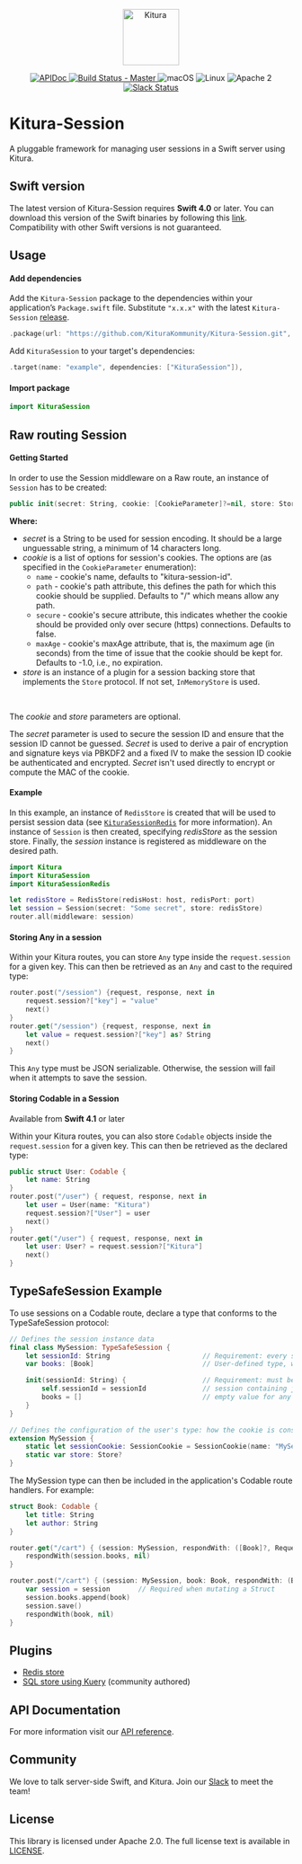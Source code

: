 <p align="center">
    <a href="http://kitura.io/">
        <img src="https://raw.githubusercontent.com/KituraKommunity/Kitura/master/Sources/Kitura/resources/kitura-bird.svg?sanitize=true" height="100" alt="Kitura">
    </a>
</p>


<p align="center">
    <a href="https://ibm-swift.github.io/Kitura-Session/index.html">
    <img src="https://img.shields.io/badge/apidoc-KituraSession-1FBCE4.svg?style=flat" alt="APIDoc">
    </a>
    <a href="https://travis-ci.org/KituraKommunity/Kitura-Session">
    <img src="https://travis-ci.org/KituraKommunity/Kitura-Session.svg?branch=master" alt="Build Status - Master">
    </a>
    <img src="https://img.shields.io/badge/os-macOS-green.svg?style=flat" alt="macOS">
    <img src="https://img.shields.io/badge/os-linux-green.svg?style=flat" alt="Linux">
    <img src="https://img.shields.io/badge/license-Apache2-blue.svg?style=flat" alt="Apache 2">
    <a href="http://swift-at-ibm-slack.mybluemix.net/">
    <img src="http://swift-at-ibm-slack.mybluemix.net/badge.svg" alt="Slack Status">
    </a>
</p>

# Kitura-Session
A pluggable framework for managing user sessions in a Swift server using Kitura.

## Swift version
The latest version of Kitura-Session requires **Swift 4.0** or later. You can download this version of the Swift binaries by following this [link](https://swift.org/download/). Compatibility with other Swift versions is not guaranteed.

## Usage

#### Add dependencies

Add the `Kitura-Session` package to the dependencies within your application’s `Package.swift` file. Substitute `"x.x.x"` with the latest `Kitura-Session` [release](https://github.com/KituraKommunity/Kitura-Session/releases).

```swift
.package(url: "https://github.com/KituraKommunity/Kitura-Session.git", from: "x.x.x")
```

Add `KituraSession` to your target's dependencies:

```swift
.target(name: "example", dependencies: ["KituraSession"]),
```

#### Import package

```swift
import KituraSession
```

## Raw routing Session

#### Getting Started

In order to use the Session middleware on a Raw route, an instance of `Session` has to be created:
```swift
public init(secret: String, cookie: [CookieParameter]?=nil, store: Store?=nil)
```
**Where:**
   - *secret* is a String to be used for session encoding. It should be a large unguessable string, a minimum of 14 characters long.
   - *cookie* is a list of options for session's cookies. The options are (as specified in the `CookieParameter` enumeration):
     - `name` - cookie's name, defaults to "kitura-session-id".
     - `path` - cookie's path attribute, this defines the path for which this cookie should be supplied. Defaults to "/" which means allow any path.
     - `secure` - cookie's secure attribute, this indicates whether the cookie should be provided only over secure (https) connections. Defaults to false.
     - `maxAge` - cookie's maxAge attribute, that is, the maximum age (in seconds) from the time of issue that the cookie should be kept for. Defaults to -1.0, i.e., no expiration.
   - *store* is an instance of a plugin for a session backing store that implements the `Store` protocol. If not set, `InMemoryStore` is used.
   <br>

   The *cookie* and *store* parameters are optional.

   The *secret* parameter is used to secure the session ID and ensure that the session ID cannot be guessed. *Secret* is used to derive a pair of encryption and signature keys via PBKDF2 and a fixed IV to make the session ID cookie be authenticated and encrypted. *Secret* isn't used directly to encrypt or compute the MAC of the cookie.

#### Example

In this example, an instance of `RedisStore` is created that will be used to persist session data (see [`KituraSessionRedis`](https://github.com/KituraKommunity/Kitura-Session-Redis) for more information).  An instance of `Session` is then created, specifying *redisStore* as the session store.  Finally, the *session* instance is registered as middleware on the desired path.

```swift
import Kitura
import KituraSession
import KituraSessionRedis

let redisStore = RedisStore(redisHost: host, redisPort: port)
let session = Session(secret: "Some secret", store: redisStore)
router.all(middleware: session)
```

#### Storing Any in a session

Within your Kitura routes, you can store `Any` type inside the `request.session` for a given key. This can then be retrieved as an `Any` and cast to the required type:

```swift
router.post("/session") {request, response, next in
    request.session?["key"] = "value"
    next()
}
router.get("/session") {request, response, next in
    let value = request.session?["key"] as? String
    next()
}
```

This `Any` type must be JSON serializable. Otherwise, the session will fail when it attempts to save the session.

#### Storing Codable in a Session

Available from **Swift 4.1** or later

Within your Kitura routes, you can also store `Codable` objects inside the `request.session` for a given key. This can then be retrieved as the declared type:

```swift
public struct User: Codable {
    let name: String
}
router.post("/user") { request, response, next in
    let user = User(name: "Kitura")
    request.session?["User"] = user
    next()
}
router.get("/user") { request, response, next in
    let user: User? = request.session?["Kitura"]
    next()
}
```

## TypeSafeSession Example

To use sessions on a Codable route, declare a type that conforms to the TypeSafeSession protocol:

```swift
// Defines the session instance data
final class MySession: TypeSafeSession {
    let sessionId: String                       // Requirement: every session must have an ID
    var books: [Book]                           // User-defined type, where Book conforms to Codable

    init(sessionId: String) {                   // Requirement: must be able to create a new (empty)
        self.sessionId = sessionId              // session containing just an ID. Assign a default or
        books = []                              // empty value for any non-optional properties.
    }
}

// Defines the configuration of the user's type: how the cookie is constructed, and how the session is persisted.
extension MySession {
    static let sessionCookie: SessionCookie = SessionCookie(name: "MySession", secret: "Top Secret")
    static var store: Store?
}
```

The MySession type can then be included in the application's Codable route handlers. For example:

```swift
struct Book: Codable {
    let title: String
    let author: String
}

router.get("/cart") { (session: MySession, respondWith: ([Book]?, RequestError?) -> Void) in
    respondWith(session.books, nil)
}

router.post("/cart") { (session: MySession, book: Book, respondWith: (Book?, RequestError) -> Void) in
    var session = session       // Required when mutating a Struct
    session.books.append(book)
    session.save()
    respondWith(book, nil)
}

```
## Plugins

* [Redis store](https://github.com/KituraKommunity/Kitura-Session-Redis)
* [SQL store using Kuery](https://github.com/krzyzanowskim/Kitura-Session-Kuery) (community authored)

## API Documentation
For more information visit our [API reference](https://ibm-swift.github.io/Kitura-Session/index.html).

## Community

We love to talk server-side Swift, and Kitura. Join our [Slack](http://swift-at-ibm-slack.mybluemix.net/) to meet the team!

## License
This library is licensed under Apache 2.0. The full license text is available in [LICENSE](LICENSE.txt).
